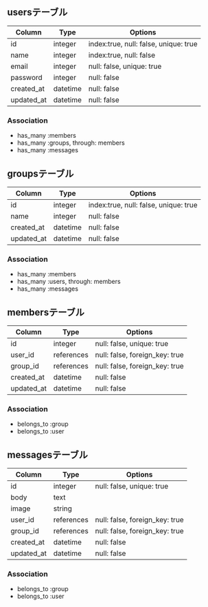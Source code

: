 ## usersテーブル

|Column|Type|Options|
|------|----|-------|
|id|integer|index:true, null: false, unique: true|
|name|integer|index:true, null: false|
|email|integer|null: false, unique: true|
|password|integer|null: false|
|created_at|datetime|null: false|
|updated_at|datetime|null: false|

### Association
- has_many :members
- has_many :groups, through: members
- has_many :messages

## groupsテーブル

|Column|Type|Options|
|------|----|-------|
|id|integer|index:true, null: false, unique: true|
|name|integer|null: false|
|created_at|datetime|null: false|
|updated_at|datetime|null: false|

### Association
- has_many :members
- has_many :users, through: members
- has_many :messages

## membersテーブル

|Column|Type|Options|
|------|----|-------|
|id|integer|null: false, unique: true|
|user_id|references|null: false, foreign_key: true|
|group_id|references|null: false, foreign_key: true|
|created_at|datetime|null: false|
|updated_at|datetime|null: false|

### Association
- belongs_to :group
- belongs_to :user

## messagesテーブル

|Column|Type|Options|
|------|----|-------|
|id|integer|null: false, unique: true|
|body|text||
|image|string||
|user_id|references|null: false, foreign_key: true|
|group_id|references|null: false, foreign_key: true|
|created_at|datetime|null: false|
|updated_at|datetime|null: false|

### Association
- belongs_to :group
- belongs_to :user